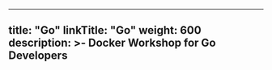 

---
title: "Go"
linkTitle: "Go"
weight: 600
description: >-
     Docker Workshop for Go Developers
---



